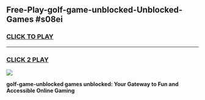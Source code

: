 
## Free-Play-golf-game-unblocked-Unblocked-Games #s08ei
<h3>
<a href="https://news.freeplayer.one?title=golf-game-unblocked&ref=8M">CLICK TO PLAY</a></h3>
<hr>

<h3>
<a href="https://news.freeplayer.one?title=golf-game-unblocked&ref=8M">CLICK 2 PLAY</a>
  
</h3>

<a href="https://news.freeplayer.one?title=golf-game-unblocked&ref=8M"><img src="https://clearcache.store/games.png"></a>


**golf-game-unblocked games unblocked: Your Gateway to Fun and Accessible Online Gaming**
